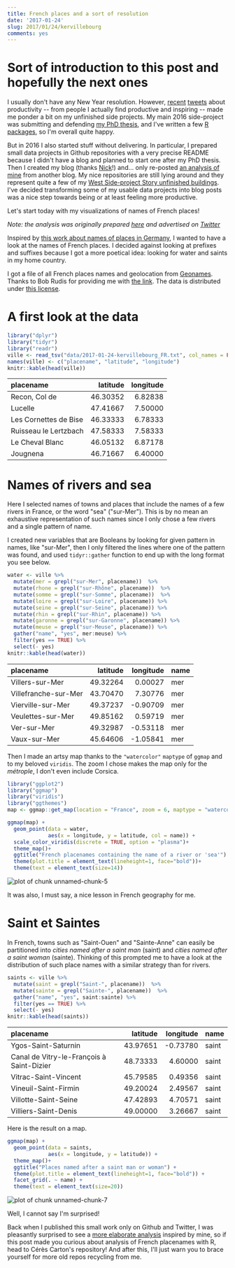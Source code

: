 ```yaml
---
title: French places and a sort of resolution
date: '2017-01-24'
slug: 2017/01/24/kervillebourg
comments: yes
---
```


# Sort of introduction to this post and hopefully the next ones

I usually don't have any New Year resolution. However, [recent](https://twitter.com/_inundata/status/820713820310016000) [tweets](https://twitter.com/gdequeiroz/status/821766148655968256) about productivity --  from people I actually find productive and inspiring -- made me ponder a bit on my unfinished side projects. My main 2016 side-project was submitting and defending [my PhD thesis](https://edoc.ub.uni-muenchen.de/19877/), and I've written a few [R packages](http://www.masalmon.eu/packages/), so I'm overall quite happy. 

But in 2016 I also started stuff without delivering. In particular, I prepared small data projects in Github repositories with a very precise README because I didn't have a blog and planned to start one after my PhD thesis. Then I created my blog (thanks [Nick](http://www.njtierney.com/jekyll/2015/11/11/how-i-built-my-site/)!) and... only re-posted [an analysis of mine](http://www.masalmon.eu/2016/10/02/first7jobs-repost/) from another blog. My nice repositories are still lying around and they represent quite a few of my [West Side-project Story unfinished buildings](http://www.commitstrip.com/en/2014/11/25/west-side-project-story/). I've decided transforming some of my usable data projects into blog posts was a nice step towards being or at least feeling more productive.

Let's start today with my visualizations of names of French places!


<!--more-->

_Note: the analysis was originally prepared [here](https://github.com/masalmon/kervillebourg) and advertised on [Twitter](https://twitter.com/ma_salmon/status/728660470798946304)_

Inspired by [this work about names of places in Germany](https://github.com/hrbrmstr/zellingenach), I wanted to have a look at the names of French places. I decided against looking at prefixes and suffixes because I got a more poetical idea: looking for water and saints in my home country.

I got a file of all French places names and geolocation from [Geonames](http://download.geonames.org/). Thanks to Bob Rudis for providing me with [the link](https://gist.github.com/hrbrmstr/0fd37cf3825fc8e3eddf042a4443d1dc). The data is distributed under [this license](http://creativecommons.org/licenses/by/3.0/).

# A first look at the data


```r
library("dplyr")
library("tidyr")
library("readr")
ville <- read_tsv("data/2017-01-24-kervillebourg_FR.txt", col_names = FALSE)[, c(2, 5, 6)]
names(ville) <- c("placename", "latitude", "longitude")
knitr::kable(head(ville))
```



|placename             | latitude| longitude|
|:---------------------|--------:|---------:|
|Recon, Col de         | 46.30352|   6.82838|
|Lucelle               | 47.41667|   7.50000|
|Les Cornettes de Bise | 46.33333|   6.78333|
|Ruisseau le Lertzbach | 47.58333|   7.58333|
|Le Cheval Blanc       | 46.05132|   6.87178|
|Jougnena              | 46.71667|   6.40000|

# Names of rivers and sea

Here I selected names of towns and places that include the names of a few rivers in France, or the word "sea" ("sur-Mer"). This is by no mean an exhaustive representation of such names since I only chose a few rivers and a single pattern of name.

I created new variables that are Booleans by looking for given pattern in names, like "sur-Mer", then I only filtered the lines where one of the pattern was found, and used `tidyr::gather` function to end up with the long format you see below.


```r
water <- ville %>%
  mutate(mer = grepl("sur-Mer", placename))  %>%
  mutate(rhone = grepl("sur-Rhône", placename))  %>%
  mutate(somme = grepl("sur-Somme", placename))  %>%
  mutate(loire = grepl("sur-Loire", placename)) %>%
  mutate(seine = grepl("sur-Seine", placename)) %>%
  mutate(rhin = grepl("sur-Rhin", placename)) %>%
  mutate(garonne = grepl("sur-Garonne", placename)) %>%
  mutate(meuse = grepl("sur-Meuse", placename)) %>%
  gather("name", "yes", mer:meuse) %>%
  filter(yes == TRUE) %>%
  select(- yes)
knitr::kable(head(water))
```



|placename            | latitude| longitude|name |
|:--------------------|--------:|---------:|:----|
|Villers-sur-Mer      | 49.32264|   0.00027|mer  |
|Villefranche-sur-Mer | 43.70470|   7.30776|mer  |
|Vierville-sur-Mer    | 49.37237|  -0.90709|mer  |
|Veulettes-sur-Mer    | 49.85162|   0.59719|mer  |
|Ver-sur-Mer          | 49.32987|  -0.53118|mer  |
|Vaux-sur-Mer         | 45.64606|  -1.05841|mer  |

Then I made an artsy map thanks to the `"watercolor"` `maptype` of `ggmap` and to my beloved `viridis`. The zoom I chose makes the map only for the _métrople_, I don't even include Corsica.


```r
library("ggplot2")
library("ggmap")
library("viridis")
library("ggthemes")
map <- ggmap::get_map(location = "France", zoom = 6, maptype = "watercolor")
```




```r
ggmap(map) +
  geom_point(data = water,
             aes(x = longitude, y = latitude, col = name)) +
  scale_color_viridis(discrete = TRUE, option = "plasma")+
  theme_map()+
  ggtitle("French placenames containing the name of a river or 'sea'") +
  theme(plot.title = element_text(lineheight=1, face="bold"))+
  theme(text = element_text(size=14))
```

![plot of chunk unnamed-chunk-5](/figure/source/2017-01-24-kervillebourg/unnamed-chunk-5-1.png)

It was also, I must say, a nice lesson in French geography for me.

# Saint et Saintes

In French, towns such as "Saint-Ouen" and "Sainte-Anne" can easily be partitioned into *cities named after a saint man* (saint) and *cities named after a saint woman* (sainte). Thinking of this prompted me to have a look at the distribution of such place names with a similar strategy than for rivers.



```r
saints <- ville %>%
  mutate(saint = grepl("Saint-", placename))  %>%
  mutate(sainte = grepl("Sainte-", placename))  %>%
  gather("name", "yes", saint:sainte) %>%
  filter(yes == TRUE) %>%
  select(- yes)
knitr::kable(head(saints))
```



|placename                                 | latitude| longitude|name  |
|:-----------------------------------------|--------:|---------:|:-----|
|Ygos-Saint-Saturnin                       | 43.97651|  -0.73780|saint |
|Canal de Vitry-le-François à Saint-Dizier | 48.73333|   4.60000|saint |
|Vitrac-Saint-Vincent                      | 45.79585|   0.49356|saint |
|Vineuil-Saint-Firmin                      | 49.20024|   2.49567|saint |
|Villotte-Saint-Seine                      | 47.42893|   4.70571|saint |
|Villiers-Saint-Denis                      | 49.00000|   3.26667|saint |

Here is the result on a map.


```r
ggmap(map) +
  geom_point(data = saints,
             aes(x = longitude, y = latitude)) +
  theme_map()+
  ggtitle("Places named after a saint man or woman") +
  theme(plot.title = element_text(lineheight=1, face="bold")) +
  facet_grid(. ~ name) +
  theme(text = element_text(size=20))
```

![plot of chunk unnamed-chunk-7](/figure/source/2017-01-24-kervillebourg/unnamed-chunk-7-1.png)

Well, I cannot say I'm surprised! 

Back when I published this small work only on Github and Twitter, I was pleasantly surprised to see a [more elaborate analysis](https://github.com/ceresc/french-cities-names) inspired by mine, so if this post made you curious about analysis of French placenames with R, head to Cérès Carton's repository! And after this, I'll just warn you to brace yourself for more old repos recycling from me. 
